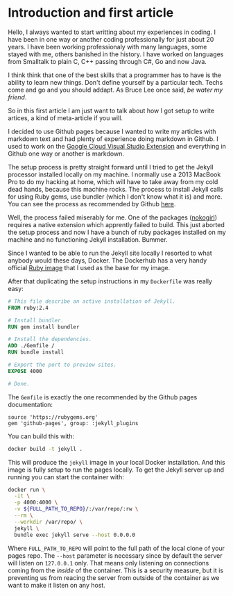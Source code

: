 # Introduction and first article

Hello, I always wanted to start writting about my experiences in coding. I have
been in one way or another coding professionally for just about 20 years. I have
been working professionaly with many languages, some stayed with me, others
banished in the history. I have worked on languages from Smalltalk to plain C,
C++ passing through C#, Go and now Java.

I think think that one of the best skills that a programmer has to have is the
ability to learn new things. Don't define yourself by a particular tech. Techs
come and go and you should addapt. As Bruce Lee once said, _be water my friend_.

So in this first article I am just want to talk about how I got setup to write
artices, a kind of meta-article if you will.

I decided to use Github pages because I wanted to write my articles with
markdown text and had plenty of experience doing markdown in Github. I used to
work on the [Google Cloud Visual Studio Extension][1] and everything in Github
one way or another is markdown.

The setup process is pretty straight forward until I tried to get the Jekyll
processor installed locally on my machine. I normally use a 2013 MacBook Pro to
do my hacking at home, which will have to take away from my cold dead hands,
because this machine rocks. The process to install Jekyll calls for using Ruby
gems, use bundler (which I don't know what it is) and more. You can see the
process as recommended by Github [here][2].

Well, the process failed miserably for me. One of the packages ([nokogirl][4])
requires a native extension which apprently failed to build. This just aborted
the setup process and now I have a bunch of ruby packages installed on my
machine and no functioning Jekyll installation. Bummer.

Since I wanted to be able to run the Jekyll site locally I resorted to what
anybody would these days, Docker. The Dockerhub has a very handy official [Ruby
image][3] that I used as the base for my image.

After that duplicating the setup instructions in my `Dockerfile` was really
easy:
```Dockerfile
# This file describe an active installation of Jekyll.
FROM ruby:2.4

# Install bundler.
RUN gem install bundler

# Install the dependencies.
ADD ./Gemfile /
RUN bundle install

# Export the port to preview sites.
EXPOSE 4000

# Done.
```

The `Gemfile` is exactly the one recommended by the Github pages documentation:
```
source 'https://rubygems.org'
gem 'github-pages', group: :jekyll_plugins
```

You can build this with:
```bash
docker build -t jekyll .
```

This will produce the `jekyll` image in your local Docker installation. And this
image is fully setup to run the pages locally. To get the Jekyll server up and
running you can start the container with:
```bash
docker run \
  -it \
  -p 4000:4000 \
  -v ${FULL_PATH_TO_REPO}/:/var/repo/:rw \
  --rm \
  --workdir /var/repo/ \
  jekyll \
  bundle exec jekyll serve --host 0.0.0.0
```       

Where `FULL_PATH_TO_REPO` will point to the full path of the local clone of your
pages repo. The `--host` parameter is necessary since by default the server will
listen on `127.0.0.1` only. That means only listening on connections coming from
the _inside_ of the container. This is a security measure, but it is preventing
us from reacing the server from outside of the container as we want to make it
listen on any host.

[1]: https://github.com/GoogleCloudPlatform/google-cloud-visualstudio
[2]: https://help.github.com/articles/setting-up-your-github-pages-site-locally-with-jekyll/#step-2-install-jekyll-using-bundler
[3]: https://github.com/docker-library/ruby/blob/3149de350c3bc540492a4331881b925e608c3abd/2.4/stretch/Dockerfile
[4]: https://github.com/sparklemotion/nokogiri

